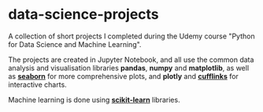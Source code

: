 # data-science-projects

A collection of short projects I completed during the Udemy course "Python for Data Science and Machine Learning".

The projects are created in Jupyter Notebook, and all use the common data analysis and visualisation libraries **pandas**, **numpy** and **matplotlib**, as well as [**seaborn**](https://seaborn.pydata.org/index.html) for more comprehensive plots, and **plotly** and [**cufflinks**](https://github.com/santosjorge/cufflinks) for interactive charts.

Machine learning is done using [**scikit-learn**](https://scikit-learn.org/stable/) libraries.
